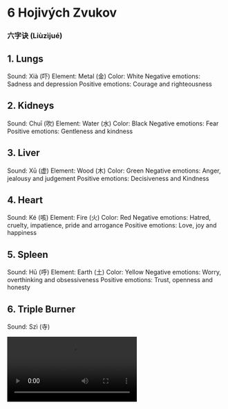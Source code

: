 # 6 Hojivých Zvukov
### 六字诀 (Liùzìjué) 

## 1. Lungs
Sound: Xià (吓)
Element: Metal (金)
Color: White
Negative emotions: Sadness and depression
Positive emotions: Courage and righteousness

## 2. Kidneys
Sound: Chuī (吹)
Element: Water (水)
Color: Black
Negative emotions: Fear
Positive emotions: Gentleness and kindness

## 3. Liver
Sound: Xū (虚)
Element: Wood (木)
Color: Green
Negative emotions: Anger, jealousy and judgement
Positive emotions: Decisiveness and Kindness

## 4. Heart
Sound: Ké (咳)
Element: Fire (火)
Color: Red
Negative emotions: Hatred, cruelty, impatience, pride and arrogance
Positive emotions: Love, joy and happiness

## 5. Spleen
Sound: Hū (呼)
Element: Earth (土)
Color: Yellow
Negative emotions: Worry, overthinking and obsessiveness
Positive emotions: Trust, openness and honesty

## 6. Triple Burner
Sound: Szì (寺)

![6 healing sounds video](https://wujiquan.sgp1.digitaloceanspaces.com/Qigong/Wujiquan-six-healing-sounds.mp4)
